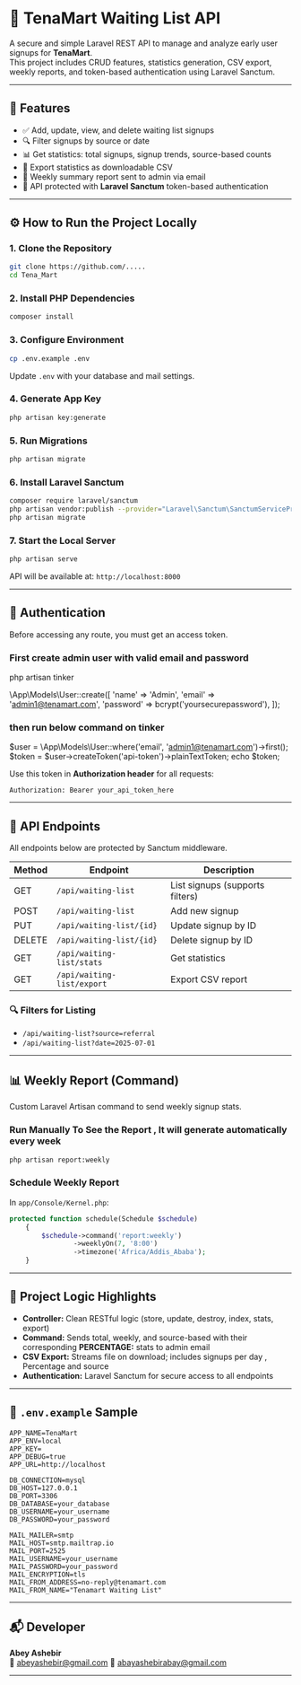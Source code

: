 # 📝 TenaMart Waiting List API

A secure and simple Laravel REST API to manage and analyze early user signups for **TenaMart**.  
This project includes CRUD features, statistics generation, CSV export, weekly reports, and token-based authentication using Laravel Sanctum.

---

## 🚀 Features

- ✅ Add, update, view, and delete waiting list signups
- 🔍 Filter signups by source or date
- 📊 Get statistics: total signups, signup trends, source-based counts
- 📁 Export statistics as downloadable CSV
- 📧 Weekly summary report sent to admin via email
- 🔐 API protected with **Laravel Sanctum** token-based authentication

---

## ⚙️ How to Run the Project Locally

### 1. Clone the Repository

```bash
git clone https://github.com/.....
cd Tena_Mart
```

### 2. Install PHP Dependencies

```bash
composer install
```

### 3. Configure Environment

```bash
cp .env.example .env
```

Update `.env` with your database and mail settings.

### 4. Generate App Key

```bash
php artisan key:generate
```

### 5. Run Migrations

```bash
php artisan migrate
```

### 6. Install Laravel Sanctum

```bash
composer require laravel/sanctum
php artisan vendor:publish --provider="Laravel\Sanctum\SanctumServiceProvider"
php artisan migrate
```

### 7. Start the Local Server

```bash
php artisan serve
```

API will be available at: `http://localhost:8000`

---

## 🔐 Authentication

Before accessing any route, you must get an access token.

### First create admin user with valid email and password

php artisan tinker

\App\Models\User::create([
'name' => 'Admin',
'email' => 'admin1@tenamart.com',
'password' => bcrypt('yoursecurepassword'),
]);

### then run below command on tinker

$user = \App\Models\User::where('email', 'admin1@tenamart.com')->first();
$token = $user->createToken('api-token')->plainTextToken;
echo $token;

Use this token in **Authorization header** for all requests:

```
Authorization: Bearer your_api_token_here
```

---

## 🧪 API Endpoints

All endpoints below are protected by Sanctum middleware.

| Method | Endpoint                   | Description                     |
| ------ | -------------------------- | ------------------------------- |
| GET    | `/api/waiting-list`        | List signups (supports filters) |
| POST   | `/api/waiting-list`        | Add new signup                  |
| PUT    | `/api/waiting-list/{id}`   | Update signup by ID             |
| DELETE | `/api/waiting-list/{id}`   | Delete signup by ID             |
| GET    | `/api/waiting-list/stats`  | Get statistics                  |
| GET    | `/api/waiting-list/export` | Export CSV report               |

### 🔍 Filters for Listing

- `/api/waiting-list?source=referral`
- `/api/waiting-list?date=2025-07-01`

---

## 📊 Weekly Report (Command)

Custom Laravel Artisan command to send weekly signup stats.

### Run Manually To See the Report , It will generate automatically every week

```bash
php artisan report:weekly
```

### Schedule Weekly Report

In `app/Console/Kernel.php`:

```php
protected function schedule(Schedule $schedule)
    {
        $schedule->command('report:weekly')
                ->weeklyOn(7, '8:00')
                ->timezone('Africa/Addis_Ababa');
    }
```

---

## 🧠 Project Logic Highlights

- **Controller:** Clean RESTful logic (store, update, destroy, index, stats, export)
- **Command:** Sends total, weekly, and source-based with their corresponding **PERCENTAGE:** stats to admin email
- **CSV Export:** Streams file on download; includes signups per day , Percentage and source
- **Authentication:** Laravel Sanctum for secure access to all endpoints

---

## 📁 `.env.example` Sample

```env
APP_NAME=TenaMart
APP_ENV=local
APP_KEY=
APP_DEBUG=true
APP_URL=http://localhost

DB_CONNECTION=mysql
DB_HOST=127.0.0.1
DB_PORT=3306
DB_DATABASE=your_database
DB_USERNAME=your_username
DB_PASSWORD=your_password

MAIL_MAILER=smtp
MAIL_HOST=smtp.mailtrap.io
MAIL_PORT=2525
MAIL_USERNAME=your_username
MAIL_PASSWORD=your_password
MAIL_ENCRYPTION=tls
MAIL_FROM_ADDRESS=no-reply@tenamart.com
MAIL_FROM_NAME="Tenamart Waiting List"
```

---

## 📬 Developer

**Abey Ashebir**  
📧 abeyashebir@gmail.com
📧 abayashebirabay@gmail.com

---
